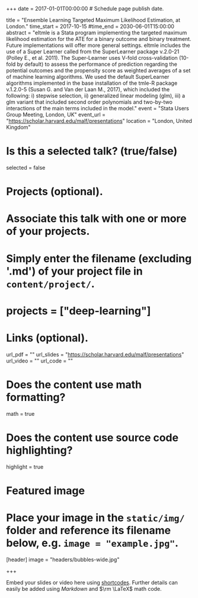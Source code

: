+++
date = 2017-01-01T00:00:00  # Schedule page publish date.

title = "Ensemble Learning Targeted Maximum Likelihood Estimation, at London."
time_start = 2017-10-15
#time_end = 2030-06-01T15:00:00
abstract =  "eltmle is a Stata program implementing the targeted maximum likelihood estimation for the ATE for a binary outcome and binary treatment. Future implementations will offer more general settings. eltmle includes the use of a Super Learner called from the SuperLearner package v.2.0-21 (Polley E., et al. 2011). The Super-Learner uses V-fold cross-validation (10-fold by default) to assess the performance of prediction regarding the potential outcomes and the propensity score as weighted averages of a set of machine learning algorithms. We used the default SuperLearner algorithms implemented in the base installation of the tmle-R package v.1.2.0-5 (Susan G. and Van der Laan M., 2017), which included the following: i) stepwise selection, ii) generalized linear modeling (glm), iii) a glm variant that included second order polynomials and two-by-two interactions of the main terms included in the model."
event = "Stata Users Group Meeting, London, UK"
event_url = "https://scholar.harvard.edu/malf/presentations"
location = "London, United Kingdom"

# Is this a selected talk? (true/false)
selected = false

# Projects (optional).
#   Associate this talk with one or more of your projects.
#   Simply enter the filename (excluding '.md') of your project file in `content/project/`.
#   projects = ["deep-learning"]

# Links (optional).
url_pdf = ""
url_slides = "https://scholar.harvard.edu/malf/presentations"
url_video = ""
url_code = ""

# Does the content use math formatting?
math = true

# Does the content use source code highlighting?
highlight = true

# Featured image
# Place your image in the `static/img/` folder and reference its filename below, e.g. `image = "example.jpg"`.
[header]
image = "headers/bubbles-wide.jpg"

+++

Embed your slides or video here using [shortcodes](https://sourcethemes.com/academic/post/writing-markdown-latex/). Further details can easily be added using *Markdown* and $\rm \LaTeX$ math code.
